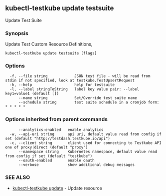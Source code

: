 ## kubectl-testkube update testsuite

Update Test Suite

### Synopsis

Update Test Custom Resource Definitions, 

```
kubectl-testkube update testsuite [flags]
```

### Options

```
  -f, --file string            JSON test file - will be read from stdin if not specified, look at testkube.TestUpsertRequest
  -h, --help                   help for testsuite
  -l, --label stringToString   label key value pair: --label key1=value1 (default [])
      --name string            Set/Override test suite name
      --schedule string        test suite schedule in a cronjob form: * * * * *
```

### Options inherited from parent commands

```
      --analytics-enabled   enable analytics
  -w, --api-uri string      api uri, default value read from config if set (default "http://testdash.testkube.io/api")
  -c, --client string       client used for connecting to Testkube API one of proxy|direct (default "proxy")
      --namespace string    Kubernetes namespace, default value read from config if set (default "testkube")
      --oauth-enabled       enable oauth
      --verbose             show additional debug messages
```

### SEE ALSO

* [kubectl-testkube update](kubectl-testkube_update.md)	 - Update resource

